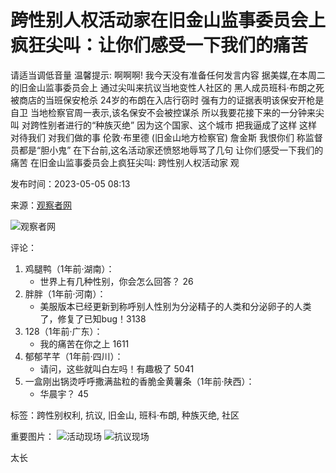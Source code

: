 # 跨性别人权活动家在旧金山监事委员会上疯狂尖叫：让你们感受一下我们的痛苦

请适当调低音量 温馨提示: 啊啊啊! 我今天没有准备任何发言内容 据美媒,在本周二的旧金山监事委员会上 通过尖叫来抗议当地变性人社区的 黑人成员班科·布朗之死 被商店的当班保安枪杀 24岁的布朗在入店行窃时 强有力的证据表明该保安开枪是自卫 当地检察官周一表示,该名保安不会被控谋杀 所以我要花接下来的一分钟来尖叫 对跨性别者进行的“种族灭绝” 因为这个国家、这个城市 把我逼成了这样 这样对待我们 对我们做的事 伦敦·布里德 (旧金山地方检察官) 詹金斯 我恨你们 称监督员都是“胆小鬼” 在下台前,这名活动家还愤怒地辱骂了几句 让你们感受一下我们的痛苦 在旧金山监事委员会上疯狂尖叫: 跨性别人权活动家 观

发布时间：2023-05-05 08:13

来源：[观察者网](//www.douyin.com/user/MS4wLjABAAAAUlk_JJYcw09_lIy0QtxqUuED1O8qSKyqdsYQ5bCUiJY)

![观察者网](//p3-pc.douyinpic.com/aweme/100x100/aweme-avatar/tos-cn-i-0813c001_e8158d837c154c1495f35d2fa9e1ff1f.jpeg?from=327834062) 

评论：
1. 鸡腿鸭（1年前·湖南）：
   - 世界上有几种性别，你会怎么回答？ 26
2. 胖胖（1年前·河南）：
   - 美服版本已经更新到称呼别人性别为分泌精子的人类和分泌卵子的人类了，修复了已知bug！3138
3. 128（1年前·广东）：
   - 我的痛苦在你之上 1611
4. 郁郁芊芊（1年前·四川）：
   - 请问，这些就叫白左吗！有趣极了 5041
5. 一盒刚出锅烫呼呼撒满盐粒的香脆金黄薯条（1年前·陕西）：
   - 华晨宇？ 45

标签：跨性别权利, 抗议, 旧金山, 班科·布朗, 种族灭绝, 社区

重要图片：
![活动现场](data:image/png;base64,iVBORw0KGgoAAAANSUhEUgAAAg...g==)
![抗议现场](data:image/png;base64,iVBORw0KGgoAAAANSUhEUgAAAg...g==)

太长